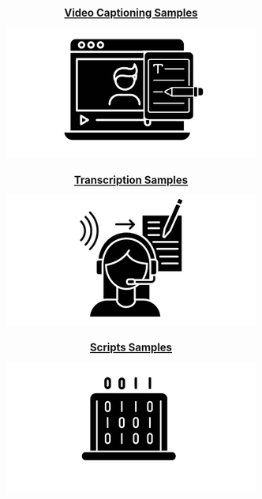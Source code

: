 ## [<center>Video Captioning Samples</center>](./video-captioning.html)
[![video-captioning](./assets/img/video-captioning.png)](./video-captioning.html)

## [<center>Transcription Samples</center>](./transcription.html)
[![transcription](./assets/img/transcription.png)](./transcription.html)

## [<center>Scripts Samples</center>](./transcription.html)
[![scripts](./assets/img/scripts.png)](./transcription.html)
